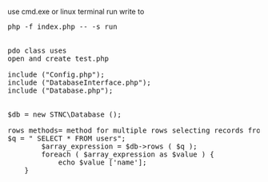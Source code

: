 use 
cmd.exe or linux terminal run 
write to 
<pre>php -f index.php -- -s run
<br>
pdo class uses 
open and create test.php

include ("Config.php");
include ("DatabaseInterface.php");
include ("Database.php");

		
$db = new STNC\Database ();

rows methods= method for multiple rows selecting records from a database 
$q = " SELECT * FROM users";
		$array_expression = $db->rows ( $q );
		foreach ( $array_expression as $value ) {
			echo $value ['name'];
    }
		



</pre>
